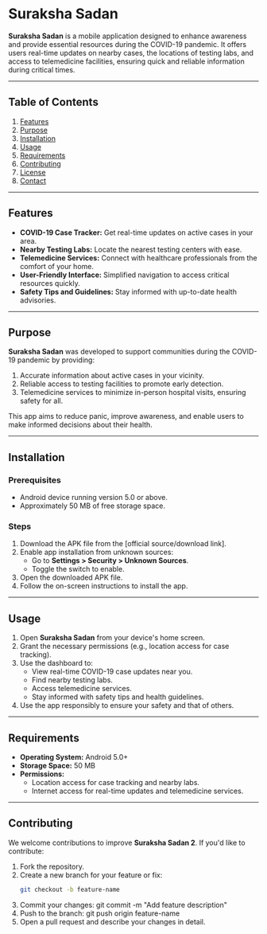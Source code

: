 # Suraksha Sadan

**Suraksha Sadan** is a mobile application designed to enhance awareness and provide essential resources during the COVID-19 pandemic. It offers users real-time updates on nearby cases, the locations of testing labs, and access to telemedicine facilities, ensuring quick and reliable information during critical times.

---

## Table of Contents

1. [Features](#features)
2. [Purpose](#purpose)
3. [Installation](#installation)
4. [Usage](#usage)
5. [Requirements](#requirements)
6. [Contributing](#contributing)
7. [License](#license)
8. [Contact](#contact)

---

## Features

- **COVID-19 Case Tracker:** Get real-time updates on active cases in your area.
- **Nearby Testing Labs:** Locate the nearest testing centers with ease.
- **Telemedicine Services:** Connect with healthcare professionals from the comfort of your home.
- **User-Friendly Interface:** Simplified navigation to access critical resources quickly.
- **Safety Tips and Guidelines:** Stay informed with up-to-date health advisories.

---

## Purpose

**Suraksha Sadan** was developed to support communities during the COVID-19 pandemic by providing:
1. Accurate information about active cases in your vicinity.
2. Reliable access to testing facilities to promote early detection.
3. Telemedicine services to minimize in-person hospital visits, ensuring safety for all.

This app aims to reduce panic, improve awareness, and enable users to make informed decisions about their health.

---

## Installation

### Prerequisites
- Android device running version 5.0 or above.
- Approximately 50 MB of free storage space.

### Steps
1. Download the APK file from the [official source/download link].
2. Enable app installation from unknown sources:
   - Go to **Settings > Security > Unknown Sources**.
   - Toggle the switch to enable.
3. Open the downloaded APK file.
4. Follow the on-screen instructions to install the app.

---

## Usage

1. Open **Suraksha Sadan** from your device's home screen.
2. Grant the necessary permissions (e.g., location access for case tracking).
3. Use the dashboard to:
   - View real-time COVID-19 case updates near you.
   - Find nearby testing labs.
   - Access telemedicine services.
   - Stay informed with safety tips and health guidelines.
4. Use the app responsibly to ensure your safety and that of others.

---

## Requirements

- **Operating System:** Android 5.0+
- **Storage Space:** 50 MB
- **Permissions:** 
  - Location access for case tracking and nearby labs.
  - Internet access for real-time updates and telemedicine services.

---

## Contributing

We welcome contributions to improve **Suraksha Sadan 2**. If you'd like to contribute:

1. Fork the repository.
2. Create a new branch for your feature or fix:
   ```bash
   git checkout -b feature-name
3. Commit your changes:
   git commit -m "Add feature description"
4. Push to the branch:
   git push origin feature-name
5. Open a pull request and describe your changes in detail.

